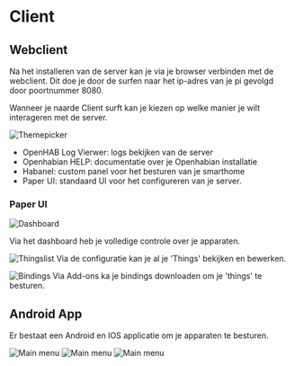 # Client

## Webclient
Na het installeren van de server kan je via je browser verbinden met de webclient. Dit doe je door de surfen naar het ip-adres van je pi gevolgd door poortnummer 8080. 

Wanneer je naarde Client surft kan je kiezen op welke manier je wilt interageren met de server.

![Themepicker](./themepicker.png)

* OpenHAB Log Vierwer: logs bekijken van de server
* Openhabian HELP: documentatie over je Openhabian installatie
* Habanel: custom panel voor het besturen van je smarthome
* Paper UI: standaard UI voor het configureren van je server. 

### Paper UI
![Dashboard](./dashboard.png)

Via het dashboard heb je volledige controle over je apparaten.

![Thingslist](./thingslist.png)
Via de configuratie kan je al je 'Things' bekijken en bewerken. 

![Bindings](./bindingslist.png)
Via Add-ons ka je bindings downloaden om je 'things' te besturen.

## Android App

Er bestaat een Android en IOS applicatie om je apparaten te besturen. 

![Main menu](./mainmenu.jpg)
![Main menu](./habpanel.jpg)
![Main menu](./habpanel_open.jpg)

